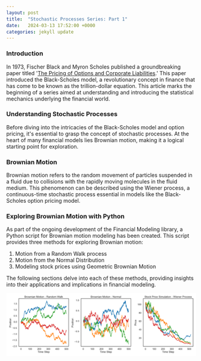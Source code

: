 ```yaml
---
layout: post
title:  "Stochastic Processes Series: Part 1"
date:   2024-03-13 17:52:00 +0000
categories: jekyll update
---
```


### Introduction

In 1973, Fischer Black and Myron Scholes published a groundbreaking paper titled '[The Pricing of Options and Corporate Liabilities][Pricing-Of-Options].' This paper introduced the Black-Scholes model, a revolutionary concept in finance that has come to be known as the trillion-dollar equation. This article marks the beginning of a series aimed at understanding and introducing the statistical mechanics underlying the financial world.

### Understanding Stochastic Processes

Before diving into the intricacies of the Black-Scholes model and option pricing, it's essential to grasp the concept of stochastic processes. At the heart of many financial models lies Brownian motion, making it a logical starting point for exploration.

### Brownian Motion

Brownian motion refers to the random movement of particles suspended in a fluid due to collisions with the rapidly moving molecules in the fluid medium. This phenomenon can be described using the Wiener process, a continuous-time stochastic process essential in models like the Black-Scholes option pricing model.

### Exploring Brownian Motion with Python

As part of the ongoing development of the Financial Modeling library, a Python script for Brownian motion modeling has been created. This script provides three methods for exploring Brownian motion:
1. Motion from a Random Walk process
2. Motion from the Normal Distribution
3. Modeling stock prices using Geometric Brownian Motion

The following sections delve into each of these methods, providing insights into their applications and implications in financial modeling.

![Brownian Motion](../images/BrownianMotion.png)


[Pricing-Of-Options]: https://www.worldscientific.com/doi/epdf/10.1142/9789814759588_0001
